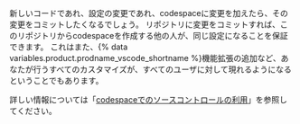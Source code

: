 新しいコードであれ、設定の変更であれ、codespaceに変更を加えたら、その変更をコミットしたくなるでしょう。 リポジトリに変更をコミットすれば、このリポジトリからcodespaceを作成する他の人が、同じ設定になることを保証できます。 これはまた、{% data variables.product.prodname_vscode_shortname %}機能拡張の追加など、あなたが行うすべてのカスタマイズが、すべてのユーザに対して現れるようになるということでもあります。

詳しい情報については「[codespaceでのソースコントロールの利用](/codespaces/developing-in-codespaces/using-source-control-in-your-codespace#committing-your-changes)」を参照してください。
